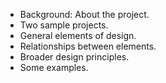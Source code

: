 * Background: About the project.
* Two sample projects.
* General elements of design.
* Relationships between elements.
* Broader design principles.
* Some examples.
